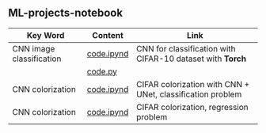 ## ML-projects-notebook

| **Key Word** | **Content** |**Link**|
|--------------|----------|-----------|
|CNN image classification|[code.ipynd](https://github.com/ZimingY/ML-projects-notebook/blob/master/cnn_image_classification.ipynb)| CNN for classification with CIFAR-10 dataset with **Torch**|
| | [code.py]( https://github.com/ZimingY/ML-projects-notebook/blob/master/cnn_img_classification.py )||
|CNN colorization|[code.ipynd](https://github.com/ZimingY/ML-projects-notebook/blob/master/colourization_cnn_classification.ipynb)|CIFAR colorization with CNN + UNet, classification problem|
|CNN colorization|[code.ipynd](https://github.com/ZimingY/ML-projects-notebook/blob/master/colourization_cnn_regression.ipynb)|CIFAR colorization, regression problem|

